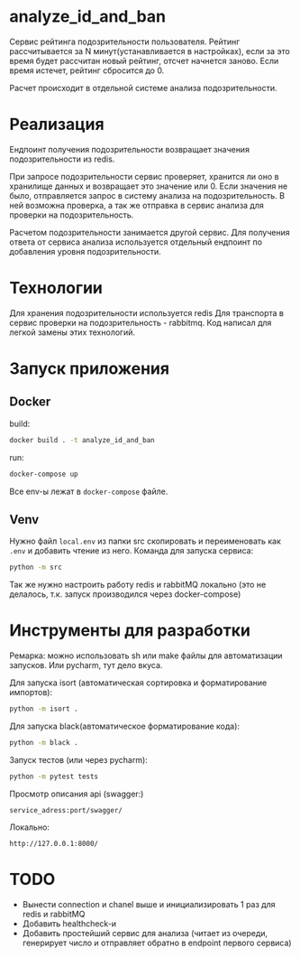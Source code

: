 # analyze_id_and_ban
Сервис рейтинга подозрительности пользователя.
Рейтинг рассчитывается за N минут(устанавливается в настройках), если за это время будет рассчитан новый рейтинг, 
отсчет начнется заново. Если время истечет, рейтинг сбросится до 0.

Расчет происходит в отдельной системе анализа подозрительности.

# Реализация
Ендпоинт получения подозрительности возвращает значения подозрительности из redis.

При запросе подозрительности сервис проверяет, хранится ли оно в хранилище данных и возвращает это значение или 0. 
Если значения не было, отправляется запрос в систему анализа на подозрительность. В ней возможна проверка,
а так же отправка в сервис анализа для проверки на подозрительность.

Расчетом подозрительности занимается другой сервис.
Для получения ответа от сервиса анализа используется отдельный ендпоинт по добавления уровня подозрительности.

# Технологии
Для хранения подозрительности используется redis 
Для транспорта в сервис проверки на подозрительность - rabbitmq.
Код написал для легкой замены этих технологий.

# Запуск приложения
## Docker
build:
```bash
docker build . -t analyze_id_and_ban
```
run:
```bash
docker-compose up
```
Все env-ы лежат в `docker-compose` файле.

## Venv
Нужно файл `local.env` из папки src скопировать и переименовать как `.env` и добавить чтение из него.
Команда для запуска сервиса:
```bash
python -m src
```
Так же нужно настроить работу redis и rabbitMQ локально (это не делалось, т.к. запуск производился через docker-compose)

# Инструменты для разработки
Ремарка: можно использовать sh или make файлы для автоматизации запусков. Или pycharm, тут дело вкуса.

Для запуска isort (автоматическая сортировка и форматирование импортов):
```bash
python -m isort .
```
Для запуска black(автоматическое форматирование кода):
```bash
python -m black .
```
Запуск тестов (или через pycharm):
```bash
python -m pytest tests
```
Просмотр описания api (swagger:)
```
service_adress:port/swagger/
```
Локально:
```
http://127.0.0.1:8000/
```
# TODO
- Вынести connection и chanel выше и инициализировать 1 раз для redis и rabbitMQ
- Добавить healthcheck-и
- Добавить простейший сервис для анализа (читает из очереди, генерирует число и отправляет обратно в endpoint первого сервиса)